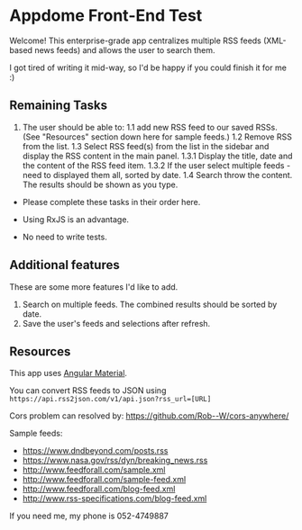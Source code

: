 # Appdome Front-End Test
Welcome!
This enterprise-grade app centralizes multiple RSS feeds (XML-based news feeds) and allows the user to search them.

I got tired of writing it mid-way, so I'd be happy if you could finish it for me :)

## Remaining Tasks
1. The user should be able to:
    1.1 add new RSS feed to our saved RSSs. (See "Resources" section down here for sample feeds.)
    1.2 Remove RSS from the list.
    1.3 Select RSS feed(s) from the list in the sidebar and display the RSS content in the main panel. 
        1.3.1 Display the title, date and the content of the RSS feed item.
        1.3.2 If the user select multiple feeds - need to displayed them all, sorted by date.
    1.4 Search throw the content. The results should be shown as you type. 

- Please complete these tasks in their order here.

- Using RxJS is an advantage.

- No need to write tests.

## Additional features
These are some more features I'd like to add.
1. Search on multiple feeds. The combined results should be sorted by date.
2. Save the user's feeds and selections after refresh. 

## Resources
This app uses [Angular Material](https://material.angular.io/components/categories).

You can convert RSS feeds to JSON using `https://api.rss2json.com/v1/api.json?rss_url=[URL]`

Cors problem can resolved by: https://github.com/Rob--W/cors-anywhere/


Sample feeds:
* https://www.dndbeyond.com/posts.rss
* https://www.nasa.gov/rss/dyn/breaking_news.rss
* http://www.feedforall.com/sample.xml
* http://www.feedforall.com/sample-feed.xml
* http://www.feedforall.com/blog-feed.xml
* http://www.rss-specifications.com/blog-feed.xml

If you need me, my phone is 052-4749887
